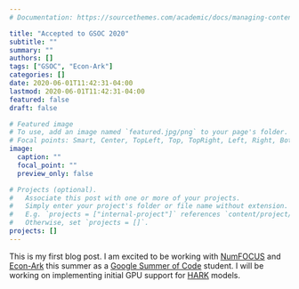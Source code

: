 ```yaml
---
# Documentation: https://sourcethemes.com/academic/docs/managing-content/

title: "Accepted to GSOC 2020"
subtitle: ""
summary: ""
authors: []
tags: ["GSOC", "Econ-Ark"]
categories: []
date: 2020-06-01T11:42:31-04:00
lastmod: 2020-06-01T11:42:31-04:00
featured: false
draft: false

# Featured image
# To use, add an image named `featured.jpg/png` to your page's folder.
# Focal points: Smart, Center, TopLeft, Top, TopRight, Left, Right, BottomLeft, Bottom, BottomRight.
image:
  caption: ""
  focal_point: ""
  preview_only: false

# Projects (optional).
#   Associate this post with one or more of your projects.
#   Simply enter your project's folder or file name without extension.
#   E.g. `projects = ["internal-project"]` references `content/project/deep-learning/index.md`.
#   Otherwise, set `projects = []`.
projects: []
---
```


This is my first blog post. I am excited to be working with [NumFOCUS](https://numfocus.org/) and [Econ-Ark](https://econ-ark.org/) this summer as a [Google Summer of Code](https://summerofcode.withgoogle.com/) student. I will be working on implementing initial GPU support for [HARK](https://github.com/econ-ark/HARK) models.
